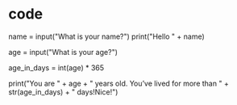 # code
name = input("What is your name?")
print("Hello " + name)

age = input("What is your age?")

age_in_days = int(age) * 365

print("You are " + age + " years old. You’ve lived for more than " + str(age_in_days) + " days!Nice!")
